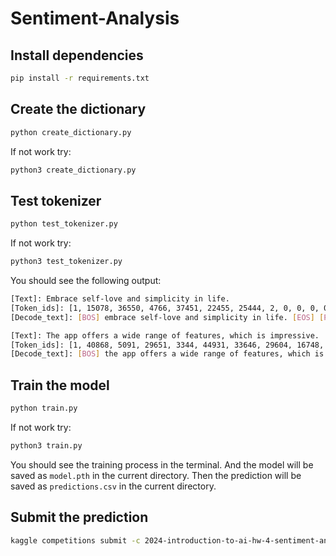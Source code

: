 # Sentiment-Analysis

## Install dependencies
```bash
pip install -r requirements.txt
```
## Create the dictionary
```bash
python create_dictionary.py
```
If not work try:
```bash
python3 create_dictionary.py
```
## Test tokenizer
```bash
python test_tokenizer.py
```
If not work try:
```bash
python3 test_tokenizer.py
```
You should see the following output:
```bash
[Text]: Embrace self-love and simplicity in life.
[Token_ids]: [1, 15078, 36550, 4766, 37451, 22455, 25444, 2, 0, 0, 0, 0, 0, 0, 0, 0]
[Decode_text]: [BOS] embrace self-love and simplicity in life. [EOS] [PAD] [PAD] [PAD] [PAD] [PAD] [PAD] [PAD] [PAD]

[Text]: The app offers a wide range of features, which is impressive.
[Token_ids]: [1, 40868, 5091, 29651, 3344, 44931, 33646, 29604, 16748, 44842, 23481, 22415, 2, 0, 0, 0]
[Decode_text]: [BOS] the app offers a wide range of features, which is impressive. [EOS] [PAD] [PAD] [PAD]
```
## Train the model
```bash
python train.py
```
If not work try:
```bash
python3 train.py
```
You should see the training process in the terminal.
And the model will be saved as `model.pth` in the current directory.
Then the prediction will be saved as `predictions.csv` in the current directory.
## Submit the prediction
```bash
kaggle competitions submit -c 2024-introduction-to-ai-hw-4-sentiment-analysis -f predictions.csv -m "Message"